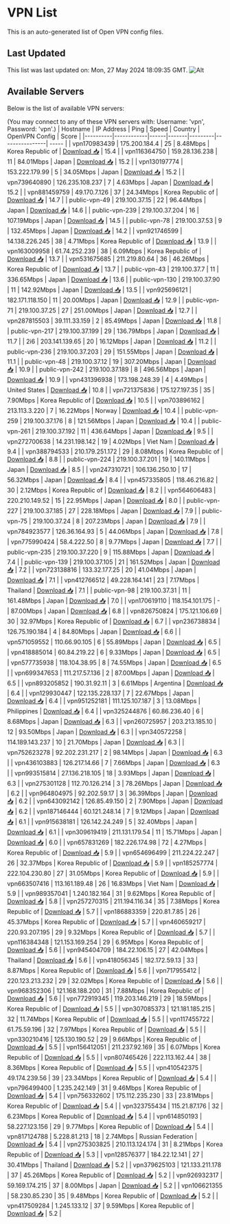 # VPN List

This is an auto-generated list of Open VPN config files.

## Last Updated

This list was last updated on: Mon, 27 May 2024 18:09:35 GMT.
![Alt](https://repobeats.axiom.co/api/embed/186b98318ef1479477931607c1ad7d823f12451f.svg "Repobeats analytics image")

## Available Servers

Below is the list of available VPN servers:

(You may connect to any of these VPN servers with: Username: 'vpn', Password: 'vpn'.)
| Hostname | IP Address | Ping | Speed | Country | OpenVPN Config | Score |
|----------|------------|------|-------|---------|----------------| ----- |
| vpn170983439 | 175.200.184.4 | 25 | 8.48Mbps | Korea Republic of | [Download 📥](./configs/server_0_KR.ovpn) | 15.4 |
| vpn116364750 | 159.28.136.238 | 11 | 84.01Mbps | Japan | [Download 📥](./configs/server_1_JP.ovpn) | 15.2 |
| vpn130197774 | 153.222.179.99 | 5 | 34.05Mbps | Japan | [Download 📥](./configs/server_2_JP.ovpn) | 15.2 |
| vpn739640890 | 126.235.108.237 | 7 | 4.63Mbps | Japan | [Download 📥](./configs/server_3_JP.ovpn) | 15.2 |
| vpn881459759 | 49.170.7.126 | 37 | 24.34Mbps | Korea Republic of | [Download 📥](./configs/server_4_KR.ovpn) | 14.7 |
| public-vpn-49 | 219.100.37.15 | 22 | 96.44Mbps | Japan | [Download 📥](./configs/server_5_JP.ovpn) | 14.6 |
| public-vpn-239 | 219.100.37.204 | 16 | 107.19Mbps | Japan | [Download 📥](./configs/server_6_JP.ovpn) | 14.5 |
| public-vpn-78 | 219.100.37.53 | 9 | 132.45Mbps | Japan | [Download 📥](./configs/server_7_JP.ovpn) | 14.2 |
| vpn921746599 | 14.138.226.245 | 38 | 4.71Mbps | Korea Republic of | [Download 📥](./configs/server_8_KR.ovpn) | 13.9 |
| vpn163009958 | 61.74.252.239 | 38 | 6.09Mbps | Korea Republic of | [Download 📥](./configs/server_9_KR.ovpn) | 13.7 |
| vpn531675685 | 211.219.80.64 | 36 | 46.26Mbps | Korea Republic of | [Download 📥](./configs/server_10_KR.ovpn) | 13.7 |
| public-vpn-43 | 219.100.37.7 | 11 | 336.65Mbps | Japan | [Download 📥](./configs/server_11_JP.ovpn) | 13.6 |
| public-vpn-130 | 219.100.37.90 | 11 | 142.92Mbps | Japan | [Download 📥](./configs/server_12_JP.ovpn) | 13.5 |
| vpn925696121 | 182.171.118.150 | 11 | 20.00Mbps | Japan | [Download 📥](./configs/server_13_JP.ovpn) | 12.9 |
| public-vpn-71 | 219.100.37.25 | 27 | 251.00Mbps | Japan | [Download 📥](./configs/server_14_JP.ovpn) | 12.7 |
| vpn287815503 | 39.111.33.159 | 2 | 85.49Mbps | Japan | [Download 📥](./configs/server_15_JP.ovpn) | 11.8 |
| public-vpn-217 | 219.100.37.199 | 29 | 136.79Mbps | Japan | [Download 📥](./configs/server_16_JP.ovpn) | 11.7 |
| 2i6 | 203.141.139.65 | 20 | 16.12Mbps | Japan | [Download 📥](./configs/server_17_JP.ovpn) | 11.2 |
| public-vpn-236 | 219.100.37.203 | 29 | 151.55Mbps | Japan | [Download 📥](./configs/server_18_JP.ovpn) | 11.1 |
| public-vpn-48 | 219.100.37.12 | 19 | 307.20Mbps | Japan | [Download 📥](./configs/server_19_JP.ovpn) | 10.9 |
| public-vpn-242 | 219.100.37.189 | 8 | 496.56Mbps | Japan | [Download 📥](./configs/server_20_JP.ovpn) | 10.9 |
| vpn431396938 | 173.198.248.39 | 4 | 4.49Mbps | United States | [Download 📥](./configs/server_21_US.ovpn) | 10.8 |
| vpn721375836 | 175.127.197.35 | 35 | 7.90Mbps | Korea Republic of | [Download 📥](./configs/server_22_KR.ovpn) | 10.5 |
| vpn703896162 | 213.113.3.220 | 7 | 16.22Mbps | Norway | [Download 📥](./configs/server_23_NO.ovpn) | 10.4 |
| public-vpn-259 | 219.100.37.176 | 8 | 121.56Mbps | Japan | [Download 📥](./configs/server_24_JP.ovpn) | 10.4 |
| public-vpn-261 | 219.100.37.192 | 11 | 436.64Mbps | Japan | [Download 📥](./configs/server_25_JP.ovpn) | 9.5 |
| vpn272700638 | 14.231.198.142 | 19 | 4.02Mbps | Viet Nam | [Download 📥](./configs/server_26_VN.ovpn) | 9.4 |
| vpn388794533 | 210.179.251.172 | 29 | 8.08Mbps | Korea Republic of | [Download 📥](./configs/server_27_KR.ovpn) | 8.8 |
| public-vpn-224 | 219.100.37.201 | 19 | 140.11Mbps | Japan | [Download 📥](./configs/server_28_JP.ovpn) | 8.5 |
| vpn247310721 | 106.136.250.10 | 17 | 56.32Mbps | Japan | [Download 📥](./configs/server_29_JP.ovpn) | 8.4 |
| vpn457335805 | 118.46.216.82 | 30 | 2.12Mbps | Korea Republic of | [Download 📥](./configs/server_30_KR.ovpn) | 8.2 |
| vpn564606483 | 220.210.149.52 | 15 | 22.95Mbps | Japan | [Download 📥](./configs/server_31_JP.ovpn) | 8.0 |
| public-vpn-227 | 219.100.37.185 | 27 | 228.18Mbps | Japan | [Download 📥](./configs/server_32_JP.ovpn) | 7.9 |
| public-vpn-75 | 219.100.37.24 | 8 | 207.23Mbps | Japan | [Download 📥](./configs/server_33_JP.ovpn) | 7.9 |
| vpn784923577 | 126.36.164.93 | 5 | 44.06Mbps | Japan | [Download 📥](./configs/server_34_JP.ovpn) | 7.8 |
| vpn775990424 | 58.4.222.50 | 8 | 9.77Mbps | Japan | [Download 📥](./configs/server_35_JP.ovpn) | 7.7 |
| public-vpn-235 | 219.100.37.220 | 9 | 115.88Mbps | Japan | [Download 📥](./configs/server_36_JP.ovpn) | 7.4 |
| public-vpn-139 | 219.100.37.105 | 21 | 161.52Mbps | Japan | [Download 📥](./configs/server_37_JP.ovpn) | 7.2 |
| vpn723138816 | 133.32.177.25 | 20 | 41.04Mbps | Japan | [Download 📥](./configs/server_38_JP.ovpn) | 7.1 |
| vpn412766512 | 49.228.164.141 | 23 | 7.17Mbps | Thailand | [Download 📥](./configs/server_39_TH.ovpn) | 7.1 |
| public-vpn-98 | 219.100.37.31 | 11 | 161.48Mbps | Japan | [Download 📥](./configs/server_40_JP.ovpn) | 7.0 |
| vpn170619110 | 118.154.101.175 | - | 87.00Mbps | Japan | [Download 📥](./configs/server_41_JP.ovpn) | 6.8 |
| vpn826750824 | 175.121.106.69 | 30 | 32.97Mbps | Korea Republic of | [Download 📥](./configs/server_42_KR.ovpn) | 6.7 |
| vpn236738834 | 126.75.190.184 | 4 | 84.80Mbps | Japan | [Download 📥](./configs/server_43_JP.ovpn) | 6.6 |
| vpn571059552 | 110.66.90.105 | 6 | 55.89Mbps | Japan | [Download 📥](./configs/server_44_JP.ovpn) | 6.5 |
| vpn418885014 | 60.84.219.22 | 6 | 9.33Mbps | Japan | [Download 📥](./configs/server_45_JP.ovpn) | 6.5 |
| vpn577735938 | 118.104.38.95 | 8 | 74.55Mbps | Japan | [Download 📥](./configs/server_46_JP.ovpn) | 6.5 |
| vpn699347653 | 111.217.57.136 | 2 | 87.00Mbps | Japan | [Download 📥](./configs/server_47_JP.ovpn) | 6.5 |
| vpn893205852 | 190.31.92.11 | 3 | 6.61Mbps | Argentina | [Download 📥](./configs/server_48_AR.ovpn) | 6.4 |
| vpn129930447 | 122.135.228.137 | 7 | 22.67Mbps | Japan | [Download 📥](./configs/server_49_JP.ovpn) | 6.4 |
| vpn951252181 | 111.125.107.187 | 3 | 13.08Mbps | Philippines | [Download 📥](./configs/server_50_PH.ovpn) | 6.4 |
| vpn325244876 | 60.86.236.40 | 6 | 8.68Mbps | Japan | [Download 📥](./configs/server_51_JP.ovpn) | 6.3 |
| vpn260725957 | 203.213.185.10 | 12 | 93.50Mbps | Japan | [Download 📥](./configs/server_52_JP.ovpn) | 6.3 |
| vpn340572258 | 114.189.143.237 | 10 | 21.70Mbps | Japan | [Download 📥](./configs/server_53_JP.ovpn) | 6.3 |
| vpn752623278 | 92.202.231.217 | 2 | 98.14Mbps | Japan | [Download 📥](./configs/server_54_JP.ovpn) | 6.3 |
| vpn436103883 | 126.217.14.66 | 7 | 7.66Mbps | Japan | [Download 📥](./configs/server_55_JP.ovpn) | 6.3 |
| vpn993515814 | 27.136.218.105 | 18 | 3.93Mbps | Japan | [Download 📥](./configs/server_56_JP.ovpn) | 6.3 |
| vpn275301128 | 112.70.126.214 | 3 | 78.26Mbps | Japan | [Download 📥](./configs/server_57_JP.ovpn) | 6.2 |
| vpn964804975 | 92.202.59.17 | 3 | 36.39Mbps | Japan | [Download 📥](./configs/server_58_JP.ovpn) | 6.2 |
| vpn643092142 | 126.85.49.150 | 2 | 7.90Mbps | Japan | [Download 📥](./configs/server_59_JP.ovpn) | 6.2 |
| vpn187146444 | 60.121.248.14 | 7 | 9.12Mbps | Japan | [Download 📥](./configs/server_60_JP.ovpn) | 6.1 |
| vpn915638181 | 126.142.24.249 | 5 | 32.40Mbps | Japan | [Download 📥](./configs/server_61_JP.ovpn) | 6.1 |
| vpn309619419 | 211.131.179.54 | 11 | 15.71Mbps | Japan | [Download 📥](./configs/server_62_JP.ovpn) | 6.0 |
| vpn657831269 | 182.226.174.98 | 72 | 4.27Mbps | Korea Republic of | [Download 📥](./configs/server_63_KR.ovpn) | 5.9 |
| vpn654696499 | 211.224.22.247 | 26 | 32.37Mbps | Korea Republic of | [Download 📥](./configs/server_64_KR.ovpn) | 5.9 |
| vpn185257774 | 222.104.230.80 | 27 | 31.05Mbps | Korea Republic of | [Download 📥](./configs/server_65_KR.ovpn) | 5.9 |
| vpn663507416 | 113.161.189.48 | 26 | 16.83Mbps | Viet Nam | [Download 📥](./configs/server_66_VN.ovpn) | 5.9 |
| vpn989357041 | 1.240.182.164 | 31 | 9.62Mbps | Korea Republic of | [Download 📥](./configs/server_67_KR.ovpn) | 5.8 |
| vpn257270315 | 211.194.116.34 | 35 | 7.38Mbps | Korea Republic of | [Download 📥](./configs/server_68_KR.ovpn) | 5.7 |
| vpn186883359 | 220.81.7.85 | 26 | 45.37Mbps | Korea Republic of | [Download 📥](./configs/server_69_KR.ovpn) | 5.7 |
| vpn460659217 | 220.93.207.195 | 29 | 9.32Mbps | Korea Republic of | [Download 📥](./configs/server_70_KR.ovpn) | 5.7 |
| vpn116384348 | 121.153.169.254 | 29 | 6.95Mbps | Korea Republic of | [Download 📥](./configs/server_71_KR.ovpn) | 5.6 |
| vpn945404709 | 184.22.106.15 | 27 | 42.04Mbps | Thailand | [Download 📥](./configs/server_72_TH.ovpn) | 5.6 |
| vpn418056345 | 182.172.59.13 | 33 | 8.87Mbps | Korea Republic of | [Download 📥](./configs/server_73_KR.ovpn) | 5.6 |
| vpn717955412 | 220.123.213.232 | 29 | 32.02Mbps | Korea Republic of | [Download 📥](./configs/server_74_KR.ovpn) | 5.6 |
| vpn968352306 | 121.168.188.200 | 31 | 7.88Mbps | Korea Republic of | [Download 📥](./configs/server_75_KR.ovpn) | 5.6 |
| vpn772919345 | 119.203.146.219 | 29 | 18.59Mbps | Korea Republic of | [Download 📥](./configs/server_76_KR.ovpn) | 5.5 |
| vpn307085373 | 121.181.185.215 | 32 | 11.74Mbps | Korea Republic of | [Download 📥](./configs/server_77_KR.ovpn) | 5.5 |
| vpn117455722 | 61.75.59.196 | 32 | 7.97Mbps | Korea Republic of | [Download 📥](./configs/server_78_KR.ovpn) | 5.5 |
| vpn330210416 | 125.130.190.52 | 29 | 9.66Mbps | Korea Republic of | [Download 📥](./configs/server_79_KR.ovpn) | 5.5 |
| vpn156412051 | 211.237.92.169 | 35 | 6.07Mbps | Korea Republic of | [Download 📥](./configs/server_80_KR.ovpn) | 5.5 |
| vpn807465426 | 222.113.162.44 | 38 | 8.36Mbps | Korea Republic of | [Download 📥](./configs/server_81_KR.ovpn) | 5.5 |
| vpn410542375 | 49.174.239.56 | 39 | 23.34Mbps | Korea Republic of | [Download 📥](./configs/server_82_KR.ovpn) | 5.4 |
| vpn796499400 | 1.235.242.149 | 31 | 9.46Mbps | Korea Republic of | [Download 📥](./configs/server_83_KR.ovpn) | 5.4 |
| vpn756332602 | 175.112.235.230 | 33 | 23.81Mbps | Korea Republic of | [Download 📥](./configs/server_84_KR.ovpn) | 5.4 |
| vpn323755434 | 115.21.87.176 | 32 | 6.23Mbps | Korea Republic of | [Download 📥](./configs/server_85_KR.ovpn) | 5.4 |
| vpn614850193 | 58.227.123.156 | 29 | 9.77Mbps | Korea Republic of | [Download 📥](./configs/server_86_KR.ovpn) | 5.4 |
| vpn817124788 | 5.228.81.213 | 18 | 2.74Mbps | Russian Federation | [Download 📥](./configs/server_87_RU.ovpn) | 5.4 |
| vpn275303825 | 210.113.124.174 | 31 | 8.21Mbps | Korea Republic of | [Download 📥](./configs/server_88_KR.ovpn) | 5.3 |
| vpn128576377 | 184.22.12.141 | 27 | 30.41Mbps | Thailand | [Download 📥](./configs/server_89_TH.ovpn) | 5.2 |
| vpn379625103 | 121.133.211.178 | 37 | 45.26Mbps | Korea Republic of | [Download 📥](./configs/server_90_KR.ovpn) | 5.2 |
| vpn926932317 | 59.169.174.215 | 37 | 8.00Mbps | Japan | [Download 📥](./configs/server_91_JP.ovpn) | 5.2 |
| vpn106621355 | 58.230.85.230 | 35 | 9.48Mbps | Korea Republic of | [Download 📥](./configs/server_92_KR.ovpn) | 5.2 |
| vpn417509284 | 1.245.133.12 | 37 | 9.59Mbps | Korea Republic of | [Download 📥](./configs/server_93_KR.ovpn) | 5.2 |
